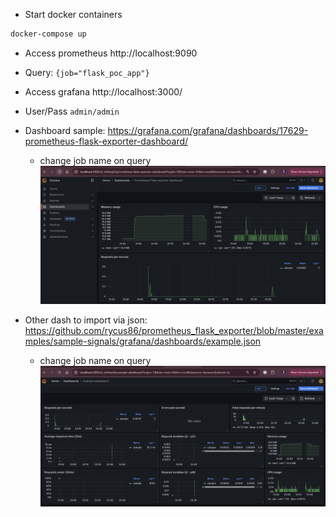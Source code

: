 * Start docker containers
```bash
docker-compose up
```

* Access prometheus http://localhost:9090

* Query: `{job="flask_poc_app"}`

* Access grafana http://localhost:3000/
* User/Pass `admin/admin`
* Dashboard sample: https://grafana.com/grafana/dashboards/17629-prometheus-flask-exporter-dashboard/
    * change job name on query
    ![dash1](https://github.com/gabrielSpassos/docker-studies/blob/master/devops-poc/monitoring/resources/grafana-dash.png)

* Other dash to import via json: https://github.com/rycus86/prometheus_flask_exporter/blob/master/examples/sample-signals/grafana/dashboards/example.json
    * change job name on query
    ![dash2](https://github.com/gabrielSpassos/docker-studies/blob/master/devops-poc/monitoring/resources/grafana-dash2.png)
